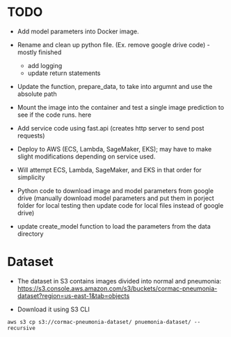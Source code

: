 # TODO

- Add model parameters into Docker image.
- Rename and clean up python file. (Ex. remove google drive code) - mostly finished

  - add logging
  - update return statements

- Update the function, prepare_data, to take into argumnt and use the absolute path
- Mount the image into the container and test a single image prediction to see if the code runs. here
- Add service code using fast.api (creates http server to send post requests)
- Deploy to AWS (ECS, Lambda, SageMaker, EKS); may have to make slight modifications depending on service used.
- Will attempt ECS, Lambda, SageMaker, and EKS in that order for simplicity
- Python code to download image and model parameters from google drive (manually download model parameters and put them in porject folder for local testing then update code for local files instead of google drive)
- update create_model function to load the parameters from the data directory

# Dataset

- The dataset in S3 contains images divided into normal and pneumonia: https://s3.console.aws.amazon.com/s3/buckets/cormac-pneumonia-dataset?region=us-east-1&tab=objects

- Download it using S3 CLI

```
aws s3 cp s3://cormac-pneumonia-dataset/ pnuemonia-dataset/ --recursive
```
